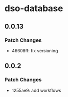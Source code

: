 # dso-database

## 0.0.13

### Patch Changes

- 46608ff: fix versioning

## 0.0.2

### Patch Changes

- 1255ae9: add workflows
